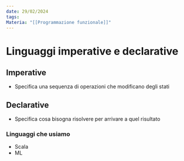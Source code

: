 ```yaml
---
date: 29/02/2024
tags: 
Materia: "[[Programmazione funzionale]]"
---
```

# Linguaggi imperative e declarative
## Imperative
- Specifica una sequenza di operazioni che modificano degli stati
## Declarative
- Specifica cosa bisogna risolvere per arrivare a quel risultato

### Linguaggi che usiamo
- Scala
- ML
